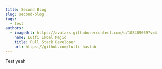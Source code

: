 ```yaml
---
title: Second Blog
slug: second-blog
tags:
  - test
authors:
  - imageUrl: https://avatars.githubusercontent.com/u/108409669?v=4
    name: Lutfi Ikbal Majid
    title: Full Stack Developer
    url: https://github.com/lutfi-haslab
---
```

Test yeah